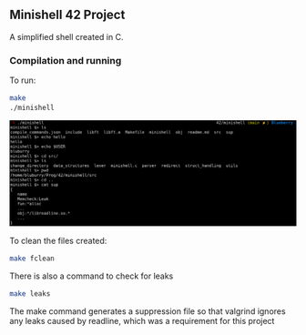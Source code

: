 ## Minishell 42 Project

A simplified shell created in C.

### Compilation and running

To run:

```bash
make
./minishell
```

![Running](img/minishell-example.png)

To clean the files created:

```bash
make fclean
```

There is also a command to check for leaks

```bash
make leaks
```

The make command generates a suppression file so that valgrind ignores any leaks caused by readline, which was a requirement for this project
